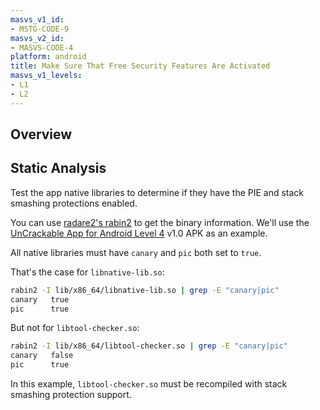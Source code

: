 ```yaml
---
masvs_v1_id:
- MSTG-CODE-9
masvs_v2_id:
- MASVS-CODE-4
platform: android
title: Make Sure That Free Security Features Are Activated
masvs_v1_levels:
- L1
- L2
---
```


## Overview

## Static Analysis

Test the app native libraries to determine if they have the PIE and stack smashing protections enabled.

You can use [radare2's rabin2](../../Document/0x08a-Testing-Tools.md#radare2) to get the binary information. We'll use the [UnCrackable App for Android Level 4](../../Document/0x08b-Reference-Apps.md#android-uncrackable-l4) v1.0 APK as an example.

All native libraries must have `canary` and `pic` both set to `true`.

That's the case for `libnative-lib.so`:

```sh
rabin2 -I lib/x86_64/libnative-lib.so | grep -E "canary|pic"
canary   true
pic      true
```

But not for `libtool-checker.so`:

```sh
rabin2 -I lib/x86_64/libtool-checker.so | grep -E "canary|pic"
canary   false
pic      true
```

In this example, `libtool-checker.so` must be recompiled with stack smashing protection support.
